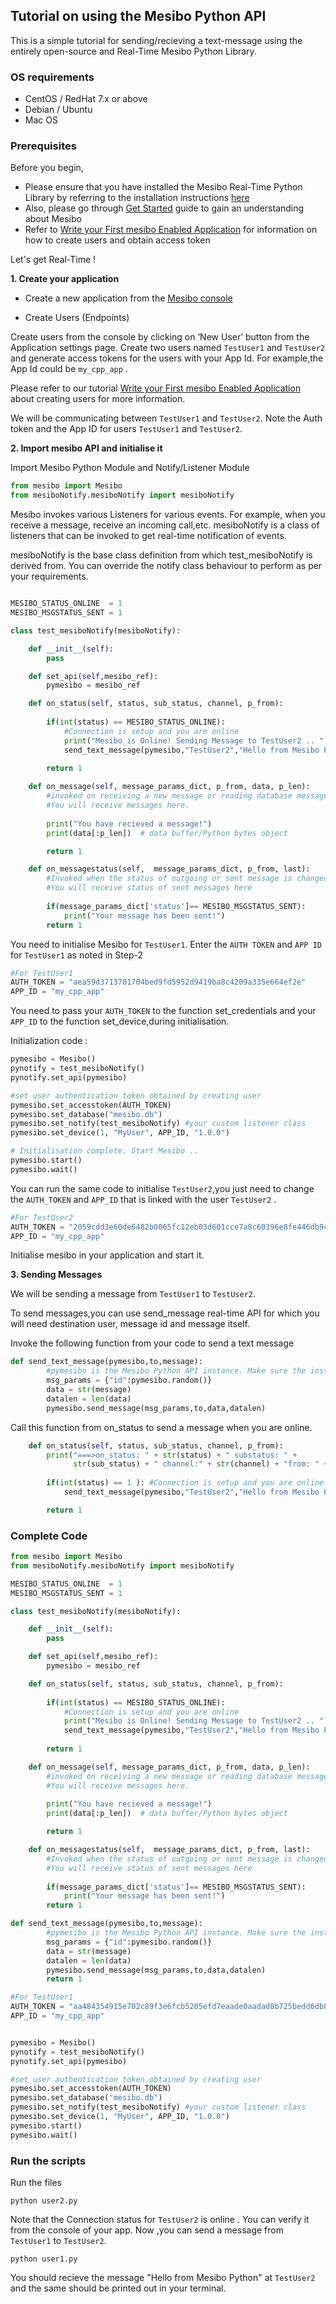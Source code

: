 ## Tutorial on using  the Mesibo Python API

This is a simple tutorial for sending/recieving a text-message using the entirely open-source and Real-Time Mesibo Python Library. 

### OS requirements
- CentOS / RedHat 7.x or above
- Debian / Ubuntu
- Mac OS

### Prerequisites
Before you begin,
- Please ensure that you have installed the Mesibo Real-Time Python Library by referring to the installation instructions [here](https://mesibo.com/documentation/install/python/)
- Also, please go through [Get Started](https://mesibo.com/documentation/get-started/) guide to gain an understanding about Mesibo
- Refer to [Write your First mesibo Enabled Application](https://mesibo.com/documentation/tutorials/first-app/) for information on how to create users and obtain access token

Let's get Real-Time !

**1. Create your application**

- Create a new application from the [Mesibo console](https://mesibo.com/console)

- Create Users (Endpoints)

Create users from the console by clicking on ‘New User’ button from the Application settings page. Create two users  named `TestUser1` and `TestUser2` and generate  access tokens for the users with your App Id. For example,the App Id could be `my_cpp_app` .


Please refer to our tutorial [Write your First mesibo Enabled Application](https://mesibo.com/documentation/tutorials/first-app/) about creating users for more information.

We will be communicating between `TestUser1` and `TestUser2`.
Note the Auth token and the App ID for users `TestUser1` and `TestUser2`.

**2. Import mesibo API and initialise it**

Import Mesibo Python Module and Notify/Listener Module

```python
from mesibo import Mesibo
from mesiboNotify.mesiboNotify import mesiboNotify
```

Mesibo invokes various Listeners for various events.
For example, when you receive a message, receive an incoming call,etc. 
mesiboNotify is a class of listeners that can be invoked to get real-time notification of events. 

mesiboNotify is the base class definition from which test_mesiboNotify is derived from. You can override the notify class behaviour to perform as per your requirements.  

```python

MESIBO_STATUS_ONLINE  = 1
MESIBO_MSGSTATUS_SENT = 1

class test_mesiboNotify(mesiboNotify): 

    def __init__(self):
        pass

    def set_api(self,mesibo_ref):
        pymesibo = mesibo_ref

    def on_status(self, status, sub_status, channel, p_from):
        
        if(int(status) == MESIBO_STATUS_ONLINE): 
            #Connection is setup and you are online
            print("Mesibo is Online! Sending Message to TestUser2 .. ")
            send_text_message(pymesibo,"TestUser2","Hello from Mesibo Python")
        
        return 1   

    def on_message(self, message_params_dict, p_from, data, p_len):
        #invoked on receiving a new message or reading database messages
        #You will receive messages here.
       
        print("You have recieved a message!")
        print(data[:p_len])  # data buffer/Python bytes object

        return 1

    def on_messagestatus(self,  message_params_dict, p_from, last):
        #Invoked when the status of outgoing or sent message is changed
        #You will receive status of sent messages here
        
        if(message_params_dict['status']== MESIBO_MSGSTATUS_SENT):
            print("Your message has been sent!")
        return 1


```
You need to initialise Mesibo for `TestUser1`. Enter the `AUTH TOKEN` and `APP ID`
for `TestUser1` as noted in Step-2

```python
#For TestUser1
AUTH_TOKEN = "aea59d3713701704bed9fd5952d9419ba8c4209a335e664ef2e"
APP_ID = "my_cpp_app"
```
You need to pass your `AUTH_TOKEN` to the function set_credentials and your `APP_ID` to the function set_device,during initialisation.

Initialization code :
```python
pymesibo = Mesibo()
pynotify = test_mesiboNotify()
pynotify.set_api(pymesibo)

#set user authentication token obtained by creating user
pymesibo.set_accesstoken(AUTH_TOKEN)
pymesibo.set_database("mesibo.db")
pymesibo.set_notify(test_mesiboNotify) #your custom listener class
pymesibo.set_device(1, "MyUser", APP_ID, "1.0.0")

# Initialisation complete. Start Mesibo ..
pymesibo.start()
pymesibo.wait()

```

You can run the same code to initialise `TestUser2`,you just need to change the `AUTH_TOKEN` and `APP_ID` that is linked with the user `TestUser2` . 

```python
#For TestUser2
AUTH_TOKEN = "2059cdd3e60de6482b0065fc12eb03d601cce7a8c60396e8fe446db9c"
APP_ID = "my_cpp_app"
```
Initialise mesibo in your application and start it.  

**3. Sending Messages**

We will be sending a message from `TestUser1` to `TestUser2`.

To send messages,you can use send_message real-time API for which you will need destination user, message id and message itself.

Invoke the following function from your code to send a text message
```python
def send_text_message(pymesibo,to,message):
        #pymesibo is the Mesibo Python API instance. Make sure the instance is initialised before you call API functions 
        msg_params = {"id":pymesibo.random()}
        data = str(message)
        datalen = len(data)
        pymesibo.send_message(msg_params,to,data,datalen)

```
Call this function from on_status to send a message when you are online.
```python
    def on_status(self, status, sub_status, channel, p_from):
        print("===>on_status: " + str(status) + " substatus: " +
              str(sub_status) + " channel:" + str(channel) + "from: " + str(p_from))
        
        if(int(status) == 1 ): #Connection is setup and you are online
            send_text_message(pymesibo,"TestUser2","Hello from Mesibo Python")

        return 1
```
### Complete Code
```python
from mesibo import Mesibo
from mesiboNotify.mesiboNotify import mesiboNotify

MESIBO_STATUS_ONLINE  = 1
MESIBO_MSGSTATUS_SENT = 1

class test_mesiboNotify(mesiboNotify): 

    def __init__(self):
        pass

    def set_api(self,mesibo_ref):
        pymesibo = mesibo_ref

    def on_status(self, status, sub_status, channel, p_from):
        
        if(int(status) == MESIBO_STATUS_ONLINE): 
            #Connection is setup and you are online
            print("Mesibo is Online! Sending Message to TestUser2 .. ")
            send_text_message(pymesibo,"TestUser2","Hello from Mesibo Python")
        
        return 1   

    def on_message(self, message_params_dict, p_from, data, p_len):
        #invoked on receiving a new message or reading database messages
        #You will receive messages here.
       
        print("You have recieved a message!")
        print(data[:p_len])  # data buffer/Python bytes object

        return 1

    def on_messagestatus(self,  message_params_dict, p_from, last):
        #Invoked when the status of outgoing or sent message is changed
        #You will receive status of sent messages here
        
        if(message_params_dict['status']== MESIBO_MSGSTATUS_SENT):
            print("Your message has been sent!")
        return 1

def send_text_message(pymesibo,to,message):
        #pymesibo is the Mesibo Python API instance. Make sure the instance is initialised before you call API functions 
        msg_params = {"id":pymesibo.random()}
        data = str(message)
        datalen = len(data)
        pymesibo.send_message(msg_params,to,data,datalen)
        return 1

#For TestUser1
AUTH_TOKEN = "aa484354915e702c89f3e6fcb5205efd7eaade0aadad0b725bedd6db8a"
APP_ID = "my_cpp_app"


pymesibo = Mesibo()
pynotify = test_mesiboNotify()
pynotify.set_api(pymesibo)

#set user authentication token obtained by creating user
pymesibo.set_accesstoken(AUTH_TOKEN)
pymesibo.set_database("mesibo.db")
pymesibo.set_notify(test_mesiboNotify) #your custom listener class
pymesibo.set_device(1, "MyUser", APP_ID, "1.0.0")
pymesibo.start()
pymesibo.wait()

```

### Run the scripts

Run the files
```
python user2.py
```
Note that the Connection status for `TestUser2` is online . You can verify it from the console of your app.
Now ,you can send a message from `TestUser1` to `TestUser2`.
```
python user1.py
```

You should recieve the message "Hello from Mesibo Python" at `TestUser2` and the same should be printed out in your terminal.
